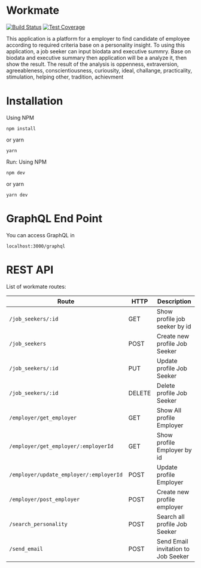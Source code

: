 # Workmate
[![Build Status](https://travis-ci.org/sisinduku/workmate-server.svg?branch=merge-with-search-personlity)](https://travis-ci.org/sisinduku/workmate-server)
[![Test Coverage](https://api.codeclimate.com/v1/badges/90f92f59c47730959d03/test_coverage)](https://codeclimate.com/github/sisinduku/workmate-server/test_coverage)

This application is a platform for a employer to find candidate of employee according to required criteria base on a personality insight. To using this application, a job seeker can input biodata and executive summry. Base on biodata and executive summary then application will be a analyze it, then show the result. The result of the analysis is oppenness, extraversion, agreeableness, conscientiousness, curiousity, ideal, challange, practicality, stimulation, helping other, tradition, achievment

# Installation
Using NPM
```
npm install
```
or yarn
```
yarn
```
Run:
Using NPM
```
npm dev
```
or yarn
```
yarn dev
```

# GraphQL End Point
You can access GraphQL in

`localhost:3000/graphql`

# REST API
List of workmate routes:

| Route | HTTP | Description |
| ------ | ------ | ------ |
| `/job_seekers/:id` | GET | Show profile job seeker by id |
| `/job_seekers` | POST | Create new profile Job Seeker |
| `/job_seekers/:id` | PUT | Update profile Job Seeker |
| `/job_seekers/:id` | DELETE | Delete profile Job Seeker |
| `/employer/get_employer` | GET | Show All profile Employer |
| `/employer/get_employer/:employerId` | GET | Show profile Employer by id |
| `/employer/update_employer/:employerId` | POST | Update profile Employer |
| `/employer/post_employer` | POST | Create new profile employer |
| `/search_personality` | POST | Search all profile Job Seeker |
| `/send_email` | POST | Send Email invitation to Job Seeker |
